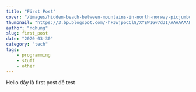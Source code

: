 ```yaml
---
title: "First Post"
cover: "/images/hidden-beach-between-mountains-in-north-norway-picjumbo-com.jpg"
thumbnail: "https://3.bp.blogspot.com/-hF3wjpoCCl8/XYEW1Gv7dJI/AAAAAAABHQw/6EbIEEGnJVUYDS0TsGQ0R7Dk7G-q2vSxwCK4BGAYYCw/s640/IMG_20170623_205832_047.jpg"
author: "nqhung"
slug: first_post
date: "2020-03-30"
category: "tech"
tags:
    - programming
    - stuff
    - other
---
```

Hello đây là first post để test

